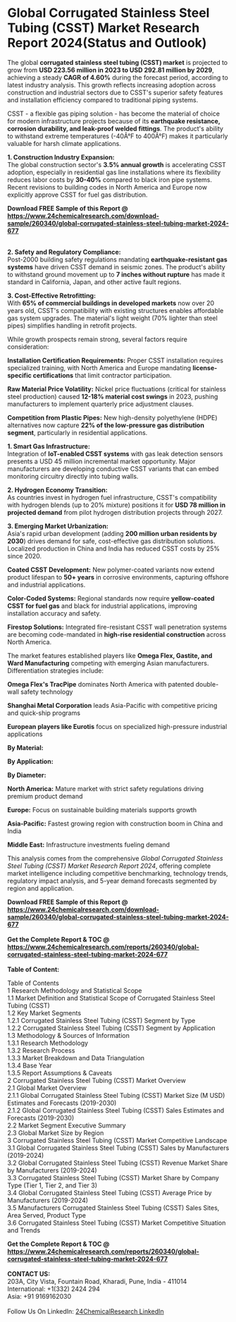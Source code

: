 <h1>Global Corrugated Stainless Steel Tubing (CSST) Market Research Report 2024(Status and Outlook)</h1><p>The global <strong>corrugated stainless steel tubing (CSST) market</strong> is projected to grow from <strong>USD 223.56 million in 2023 to USD 292.81 million by 2029</strong>, achieving a steady <strong>CAGR of 4.60%</strong> during the forecast period, according to latest industry analysis. This growth reflects increasing adoption across construction and industrial sectors due to CSST's superior safety features and installation efficiency compared to traditional piping systems.</p><p>CSST - a flexible gas piping solution - has become the material of choice for modern infrastructure projects because of its <strong>earthquake resistance, corrosion durability, and leak-proof welded fittings</strong>. The product's ability to withstand extreme temperatures (-40Â°F to 400Â°F) makes it particularly valuable for harsh climate applications.</p><p><strong>1. Construction Industry Expansion:</strong><br>
The global construction sector's <strong>3.5% annual growth</strong> is accelerating CSST adoption, especially in residential gas line installations where its flexibility reduces labor costs by <strong>30-40%</strong> compared to black iron pipe systems. Recent revisions to building codes in North America and Europe now explicitly approve CSST for fuel gas distribution.</p><div><b>Download FREE Sample of this Report @ 
            <a href="https://www.24chemicalresearch.com/download-sample/260340/global-corrugated-stainless-steel-tubing-market-2024-677">
            https://www.24chemicalresearch.com/download-sample/260340/global-corrugated-stainless-steel-tubing-market-2024-677</a></b></div><br><p><strong>2. Safety and Regulatory Compliance:</strong><br>
Post-2000 building safety regulations mandating <strong>earthquake-resistant gas systems</strong> have driven CSST demand in seismic zones. The product's ability to withstand ground movement up to <strong>7 inches without rupture</strong> has made it standard in California, Japan, and other active fault regions.</p><p><strong>3. Cost-Effective Retrofitting:</strong><br>
With <strong>65% of commercial buildings in developed markets</strong> now over 20 years old, CSST's compatibility with existing structures enables affordable gas system upgrades. The material's light weight (70% lighter than steel pipes) simplifies handling in retrofit projects.</p><p>While growth prospects remain strong, several factors require consideration:</p><p><strong>Installation Certification Requirements:</strong> Proper CSST installation requires specialized training, with North America and Europe mandating <strong>license-specific certifications</strong> that limit contractor participation.</p><p><strong>Raw Material Price Volatility:</strong> Nickel price fluctuations (critical for stainless steel production) caused <strong>12-18% material cost swings</strong> in 2023, pushing manufacturers to implement quarterly price adjustment clauses.</p><p><strong>Competition from Plastic Pipes:</strong> New high-density polyethylene (HDPE) alternatives now capture <strong>22% of the low-pressure gas distribution segment</strong>, particularly in residential applications.</p><p><strong>1. Smart Gas Infrastructure:</strong><br>
Integration of <strong>IoT-enabled CSST systems</strong> with gas leak detection sensors presents a USD 45 million incremental market opportunity. Major manufacturers are developing conductive CSST variants that can embed monitoring circuitry directly into tubing walls.</p><p><strong>2. Hydrogen Economy Transition:</strong><br>
As countries invest in hydrogen fuel infrastructure, CSST's compatibility with hydrogen blends (up to 20% mixture) positions it for <strong>USD 78 million in projected demand</strong> from pilot hydrogen distribution projects through 2027.</p><p><strong>3. Emerging Market Urbanization:</strong><br>
Asia's rapid urban development (adding <strong>200 million urban residents by 2030</strong>) drives demand for safe, cost-effective gas distribution solutions. Localized production in China and India has reduced CSST costs by 25% since 2020.</p><p><strong>Coated CSST Development:</strong> New polymer-coated variants now extend product lifespan to <strong>50+ years</strong> in corrosive environments, capturing offshore and industrial applications.</p><p><strong>Color-Coded Systems:</strong> Regional standards now require <strong>yellow-coated CSST for fuel gas</strong> and black for industrial applications, improving installation accuracy and safety.</p><p><strong>Firestop Solutions:</strong> Integrated fire-resistant CSST wall penetration systems are becoming code-mandated in <strong>high-rise residential construction</strong> across North America.</p><p>The market features established players like <strong>Omega Flex, Gastite, and Ward Manufacturing</strong> competing with emerging Asian manufacturers. Differentiation strategies include:</p><p><strong>Omega Flex's TracPipe</strong> dominates North America with patented double-wall safety technology</p><p><strong>Shanghai Metal Corporation</strong> leads Asia-Pacific with competitive pricing and quick-ship programs</p><p><strong>European players like Eurotis</strong> focus on specialized high-pressure industrial applications</p><p><strong>By Material:</strong></p><p><strong>By Application:</strong></p><p><strong>By Diameter:</strong></p><p><strong>North America:</strong> Mature market with strict safety regulations driving premium product demand</p><p><strong>Europe:</strong> Focus on sustainable building materials supports growth</p><p><strong>Asia-Pacific:</strong> Fastest growing region with construction boom in China and India</p><p><strong>Middle East:</strong> Infrastructure investments fueling demand</p><p>This analysis comes from the comprehensive <em>Global Corrugated Stainless Steel Tubing (CSST) Market Research Report 2024</em>, offering complete market intelligence including competitive benchmarking, technology trends, regulatory impact analysis, and 5-year demand forecasts segmented by region and application.</p><div><b>Download FREE Sample of this Report @ 
            <a href="https://www.24chemicalresearch.com/download-sample/260340/global-corrugated-stainless-steel-tubing-market-2024-677">
            https://www.24chemicalresearch.com/download-sample/260340/global-corrugated-stainless-steel-tubing-market-2024-677</a></b></div><br><div><b>Get the Complete Report & TOC @ 
            <a href="https://www.24chemicalresearch.com/reports/260340/global-corrugated-stainless-steel-tubing-market-2024-677">
            https://www.24chemicalresearch.com/reports/260340/global-corrugated-stainless-steel-tubing-market-2024-677</a></b></div><br>
            <b>Table of Content:</b><p>Table of Contents<br />
1 Research Methodology and Statistical Scope<br />
1.1 Market Definition and Statistical Scope of Corrugated Stainless Steel Tubing (CSST)<br />
1.2 Key Market Segments<br />
1.2.1 Corrugated Stainless Steel Tubing (CSST) Segment by Type<br />
1.2.2 Corrugated Stainless Steel Tubing (CSST) Segment by Application<br />
1.3 Methodology & Sources of Information<br />
1.3.1 Research Methodology<br />
1.3.2 Research Process<br />
1.3.3 Market Breakdown and Data Triangulation<br />
1.3.4 Base Year<br />
1.3.5 Report Assumptions & Caveats<br />
2 Corrugated Stainless Steel Tubing (CSST) Market Overview<br />
2.1 Global Market Overview<br />
2.1.1 Global Corrugated Stainless Steel Tubing (CSST) Market Size (M USD) Estimates and Forecasts (2019-2030)<br />
2.1.2 Global Corrugated Stainless Steel Tubing (CSST) Sales Estimates and Forecasts (2019-2030)<br />
2.2 Market Segment Executive Summary<br />
2.3 Global Market Size by Region<br />
3 Corrugated Stainless Steel Tubing (CSST) Market Competitive Landscape<br />
3.1 Global Corrugated Stainless Steel Tubing (CSST) Sales by Manufacturers (2019-2024)<br />
3.2 Global Corrugated Stainless Steel Tubing (CSST) Revenue Market Share by Manufacturers (2019-2024)<br />
3.3 Corrugated Stainless Steel Tubing (CSST) Market Share by Company Type (Tier 1, Tier 2, and Tier 3)<br />
3.4 Global Corrugated Stainless Steel Tubing (CSST) Average Price by Manufacturers (2019-2024)<br />
3.5 Manufacturers Corrugated Stainless Steel Tubing (CSST) Sales Sites, Area Served, Product Type<br />
3.6 Corrugated Stainless Steel Tubing (CSST) Market Competitive Situation and Trends<br />
</p><div><b>Get the Complete Report & TOC @ 
            <a href="https://www.24chemicalresearch.com/reports/260340/global-corrugated-stainless-steel-tubing-market-2024-677">
            https://www.24chemicalresearch.com/reports/260340/global-corrugated-stainless-steel-tubing-market-2024-677</a></b></div><br><b>CONTACT US:</b><br>
            203A, City Vista, Fountain Road, Kharadi, Pune, India - 411014<br>
            International: +1(332) 2424 294<br>
            Asia: +91 9169162030 <br><br>
            Follow Us On LinkedIn: <a href="https://www.linkedin.com/company/24chemicalresearch/">24ChemicalResearch LinkedIn</a>